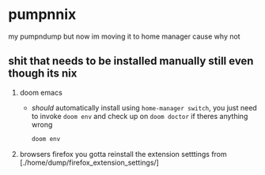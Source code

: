 # pumpnnix

my pumpndump but now im moving it to home manager cause why not

## shit that needs to be installed manually still even though its nix

1. doom emacs

   - _should_ automatically install using `home-manager switch`, you just need
     to invoke `doom env` and check up on `doom doctor` if theres anything wrong

     ```bash
     doom env
     ```

2. browsers firefox
   you gotta reinstall the extension setttings from [./home/dump/firefox_extension_settings/]
